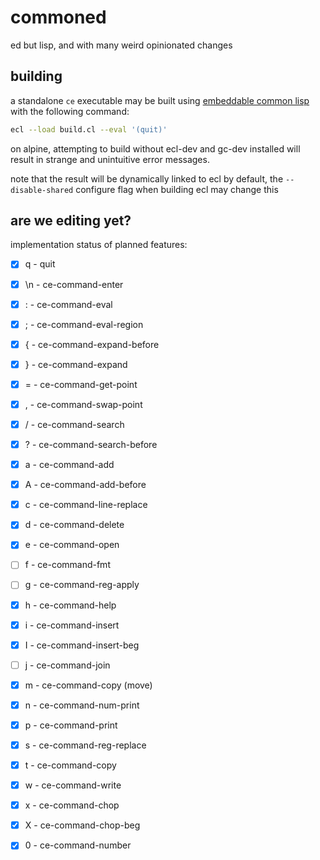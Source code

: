 # commoned
ed but lisp, and with many weird opinionated changes

## building
a standalone `ce` executable may be built using [embeddable common
lisp](https://ecl.common-lisp.dev/) with the following command:
```sh
ecl --load build.cl --eval '(quit)'
```

on alpine, attempting to build without ecl-dev and gc-dev installed will
result in strange and unintuitive error messages.

note that the result will be dynamically linked to ecl by default, the
`--disable-shared` configure flag when building ecl may change this

## are we editing yet?
implementation status of planned features:
- [x] q - quit
- [x] \n - ce-command-enter
- [x] : - ce-command-eval
- [x] ; - ce-command-eval-region
- [x] { - ce-command-expand-before
- [x] } - ce-command-expand
- [x] = - ce-command-get-point
- [x] , - ce-command-swap-point
- [x] / - ce-command-search
- [x] ? - ce-command-search-before
- [x] a - ce-command-add
- [x] A - ce-command-add-before
- [x] c - ce-command-line-replace
- [x] d - ce-command-delete
- [x] e - ce-command-open
- [ ] f - ce-command-fmt
- [ ] g - ce-command-reg-apply
- [x] h - ce-command-help
- [x] i - ce-command-insert
- [x] I - ce-command-insert-beg
- [ ] j - ce-command-join
- [x] m - ce-command-copy (move)
- [x] n - ce-command-num-print
- [x] p - ce-command-print
- [x] s - ce-command-reg-replace
- [x] t - ce-command-copy
- [x] w - ce-command-write
- [x] x - ce-command-chop
- [x] X - ce-command-chop-beg
- [x] 0 - ce-command-number

